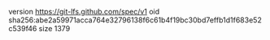 version https://git-lfs.github.com/spec/v1
oid sha256:abe2a59971acca764e32796138f6c61b4f19bc30bd7effb1d1f683e52c539f46
size 1379
